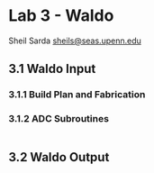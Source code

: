 # Lab 3 - Waldo

Sheil Sarda <sheils@seas.upenn.edu>

## 3.1 Waldo Input

### 3.1.1 Build Plan and Fabrication

### 3.1.2 ADC Subroutines

````C


````

## 3.2 Waldo Output
